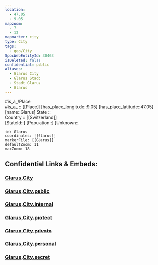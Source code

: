 ```yaml
---
location:
  - 47.05
  - 9.05
mapzoom:
  - 7
  - 12
mapmarker: city
type: City
tags:
  - geo/City
SpocWebEntityId: 30463
isDeleted: false
confidential: public
aliases:
  - Glarus City
  - Glarus Stadt
  - Stadt Glarus
  - Glarus
---
```

#is_a_/Place  
#is_a_ :: [[Place]] 
[has_place_longitude::9.05] 
[has_place_latitude::47.05] 
[name::Glarus] 
State ::  
Country :: [[Switzerland]]  
[StateId::] 
[Population::] 
[Unknown::] 


```leaflet
id: Glarus
coordinates: [[Glarus]] 
markerFile: [[Glarus]] 
defaultZoom: 11 
maxZoom: 18
```


## Confidential Links & Embeds: 

### [Glarus,City](/_Standards/Earth/Continent/Europe/Europe~Central/Switzerland/Switzerland~Cantons/Glarus,Canton/City/Glarus,City.md) 

### [Glarus,City.public](/_public/Earth/Continent/Europe/Europe~Central/Switzerland/Switzerland~Cantons/Glarus,Canton/City/Glarus,City.public.md) 

### [Glarus,City.internal](/_internal/Earth/Continent/Europe/Europe~Central/Switzerland/Switzerland~Cantons/Glarus,Canton/City/Glarus,City.internal.md) 

### [Glarus,City.protect](/_protect/Earth/Continent/Europe/Europe~Central/Switzerland/Switzerland~Cantons/Glarus,Canton/City/Glarus,City.protect.md) 

### [Glarus,City.private](/_private/Earth/Continent/Europe/Europe~Central/Switzerland/Switzerland~Cantons/Glarus,Canton/City/Glarus,City.private.md) 

### [Glarus,City.personal](/_personal/Earth/Continent/Europe/Europe~Central/Switzerland/Switzerland~Cantons/Glarus,Canton/City/Glarus,City.personal.md) 

### [Glarus,City.secret](/_secret/Earth/Continent/Europe/Europe~Central/Switzerland/Switzerland~Cantons/Glarus,Canton/City/Glarus,City.secret.md)

